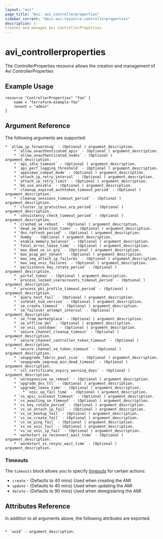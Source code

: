 ```yaml
---
layout: "avi"
page_title: "Avi: avi_controllerproperties"
sidebar_current: "docs-avi-resource-controllerproperties"
description: |-
Creates and manages Avi ControllerProperties.
---
```


# avi_controllerproperties

The ControllerProperties resource allows the creation and management of Avi ControllerProperties

## Example Usage

```hcl
resource "ControllerProperties" "foo" {
    name = "terraform-example-foo"
    tenant = "admin"
}
```

## Argument Reference

The following arguments are supported:

    * `allow_ip_forwarding` - (Optional ) argument_description.
        * `allow_unauthenticated_apis` - (Optional ) argument_description.
        * `allow_unauthenticated_nodes` - (Optional ) argument_description.
        * `api_idle_timeout` - (Optional ) argument_description.
        * `api_perf_logging_threshold` - (Optional ) argument_description.
        * `appviewx_compat_mode` - (Optional ) argument_description.
        * `attach_ip_retry_interval` - (Optional ) argument_description.
        * `attach_ip_retry_limit` - (Optional ) argument_description.
        * `bm_use_ansible` - (Optional ) argument_description.
        * `cleanup_expired_authtoken_timeout_period` - (Optional ) argument_description.
        * `cleanup_sessions_timeout_period` - (Optional ) argument_description.
        * `cluster_ip_gratuitous_arp_period` - (Optional ) argument_description.
        * `consistency_check_timeout_period` - (Optional ) argument_description.
        * `crashed_se_reboot` - (Optional ) argument_description.
        * `dead_se_detection_timer` - (Optional ) argument_description.
        * `dns_refresh_period` - (Optional ) argument_description.
        * `dummy` - (Optional ) argument_description.
        * `enable_memory_balancer` - (Optional ) argument_description.
        * `fatal_error_lease_time` - (Optional ) argument_description.
        * `max_dead_se_in_grp` - (Optional ) argument_description.
        * `max_pcap_per_tenant` - (Optional ) argument_description.
        * `max_seq_attach_ip_failures` - (Optional ) argument_description.
        * `max_seq_vnic_failures` - (Optional ) argument_description.
        * `persistence_key_rotate_period` - (Optional ) argument_description.
        * `portal_token` - (Optional ) argument_description.
        * `process_locked_useraccounts_timeout_period` - (Optional ) argument_description.
        * `process_pki_profile_timeout_period` - (Optional ) argument_description.
        * `query_host_fail` - (Optional ) argument_description.
        * `safenet_hsm_version` - (Optional ) argument_description.
        * `se_create_timeout` - (Optional ) argument_description.
        * `se_failover_attempt_interval` - (Optional ) argument_description.
        * `se_from_marketplace` - (Optional ) argument_description.
        * `se_offline_del` - (Optional ) argument_description.
        * `se_vnic_cooldown` - (Optional ) argument_description.
        * `secure_channel_cleanup_timeout` - (Optional ) argument_description.
        * `secure_channel_controller_token_timeout` - (Optional ) argument_description.
        * `secure_channel_se_token_timeout` - (Optional ) argument_description.
        * `seupgrade_fabric_pool_size` - (Optional ) argument_description.
        * `seupgrade_segroup_min_dead_timeout` - (Optional ) argument_description.
        * `ssl_certificate_expiry_warning_days` - (Optional ) argument_description.
        * `unresponsive_se_reboot` - (Optional ) argument_description.
        * `upgrade_dns_ttl` - (Optional ) argument_description.
        * `upgrade_lease_time` - (Optional ) argument_description.
            * `vnic_op_fail_time` - (Optional ) argument_description.
        * `vs_apic_scaleout_timeout` - (Optional ) argument_description.
        * `vs_awaiting_se_timeout` - (Optional ) argument_description.
        * `vs_key_rotate_period` - (Optional ) argument_description.
        * `vs_se_attach_ip_fail` - (Optional ) argument_description.
        * `vs_se_bootup_fail` - (Optional ) argument_description.
        * `vs_se_create_fail` - (Optional ) argument_description.
        * `vs_se_ping_fail` - (Optional ) argument_description.
        * `vs_se_vnic_fail` - (Optional ) argument_description.
        * `vs_se_vnic_ip_fail` - (Optional ) argument_description.
        * `warmstart_se_reconnect_wait_time` - (Optional ) argument_description.
        * `warmstart_vs_resync_wait_time` - (Optional ) argument_description.
    
### Timeouts

The `timeouts` block allows you to specify [timeouts](https://www.terraform.io/docs/configuration/resources.html#timeouts) for certain actions:

* `create` - (Defaults to 40 mins) Used when creating the AMI
* `update` - (Defaults to 40 mins) Used when updating the AMI
* `delete` - (Defaults to 90 mins) Used when deregistering the AMI

## Attributes Reference

In addition to all arguments above, the following attributes are exported:

                                                                                                                                                                                * `uuid` - argument_description.
                                                    
